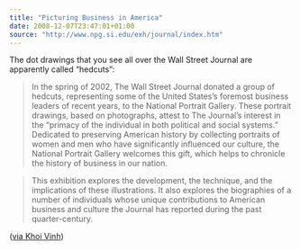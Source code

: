 ```yaml
---
title: "Picturing Business in America"
date: 2008-12-07T23:47:01+01:00
source: "http://www.npg.si.edu/exh/journal/index.htm"
---
```


The dot drawings that you see all over the Wall Street Journal are apparently called “hedcuts”:

> In the spring of 2002, The Wall Street Journal donated a group of hedcuts, representing some of the United States’s foremost business leaders of recent years, to the National Portrait Gallery. These portrait drawings, based on photographs, attest to The Journal’s interest in the “primacy of the individual in both political and social systems.” Dedicated to preserving American history by collecting portraits of women and men who have significantly influenced our culture, the National Portrait Gallery welcomes this gift, which helps to chronicle the history of business in our nation.

> This exhibition explores the development, the technique, and the implications of these illustrations. It also explores the biographies of a number of individuals whose unique contributions to American business and culture the Journal has reported during the past quarter-century.

([via Khoi Vinh](http://www.subtraction.com/2008/12/04/a-very-hairy-hedcut))
